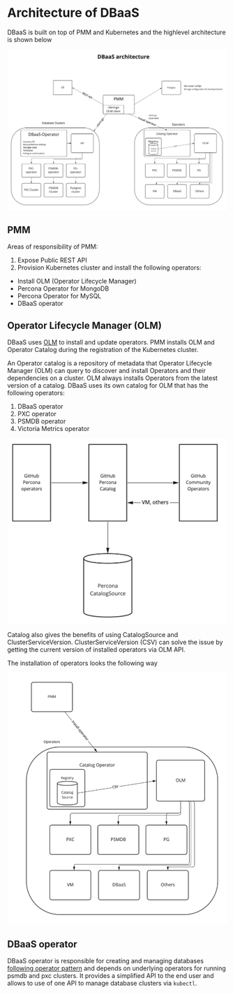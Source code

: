 # Architecture of DBaaS

DBaaS is built on top of PMM and Kubernetes and the highlevel architecture is shown below

![!](../_images/dbaas_arch.jpg)

## PMM

Areas of responsibility of PMM:

1. Expose Public REST API
2. Provision Kubernetes cluster and install the following operators:
  * Install OLM (Operator Lifecycle Manager)
  * Percona Operator for MongoDB
  * Percona Operator for MySQL
  * DBaaS operator

## Operator Lifecycle Manager (OLM)

DBaaS uses [OLM](https://olm.operatorframework.io/docs/) to install and update operators. PMM installs OLM and Operator Catalog during the registration of the Kubernetes cluster.

An Operator catalog is a repository of metadata that Operator Lifecycle Manager (OLM) can query to discover and install Operators and their dependencies on a cluster. OLM always installs Operators from the latest version of a catalog. DBaaS uses its own catalog for OLM that has the following operators:

1. DBaaS operator
2. PXC operator
3. PSMDB operator
4. Victoria Metrics operator

![!](../_images/dbaas_catalog.jpg)

Catalog also gives the benefits of using CatalogSource and ClusterServiceVersion. ClusterServiceVersion (CSV) can solve the issue by getting the current version of installed operators via OLM API.

The installation of operators looks the following way

![!](../_images/olm_install.jpg)

## DBaaS operator

DBaaS operator is responsible for creating and managing databases [following operator pattern](https://kubernetes.io/docs/concepts/extend-kubernetes/operator/) and depends on underlying operators for running psmdb and pxc clusters. It provides a simplified API to the end user and allows to use of one API to manage database clusters via `kubectl`.


